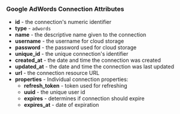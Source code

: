 ### Google AdWords Connection Attributes

* **id** - the connection's numeric identifier
* **type** - `adwords`
* **name** - the descriptive name given to the connection
* **username** - the username for cloud storage
* **password** - the password used for cloud storage
* **unique_id** - the unique connection's identifier
* **created_at** - the date and time the connection was created
* **updated_at** - the date and time the connection was last updated
* **url** - the connection resource URL
* **properties** - Individual connection properties:
  * **refresh_token** - token used for refreshing
  * **uuid** - the unique user id
  * **expires** - determines if connection should expire
  * **expires_at** - date of expiration

